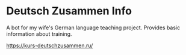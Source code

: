 # Deutsch Zusammen Info
A bot for my wife's German language teaching project. Provides basic information about training.

https://kurs-deutschzusammen.ru/
